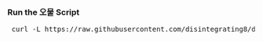 ### Run the 오물 Script
<pre lang="markdown"> curl -L https://raw.githubusercontent.com/disintegrating8/dotfiles/main/install.sh | sh </pre>
